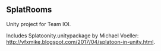 SplatRooms
----------

Unity project for Team IOI.

Includes Splatoonity.unitypackage by Michael Voeller: http://vfxmike.blogspot.com/2017/04/splatoon-in-unity.html.
